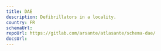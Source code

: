 ```yaml
---
title: DAE
description: Defibrillators in a locality.
country: FR
schemaUrl: 
repoUrl: https://gitlab.com/arsante/atlasante/schema-dae/
docsUrl:
---
```


<Schema />
